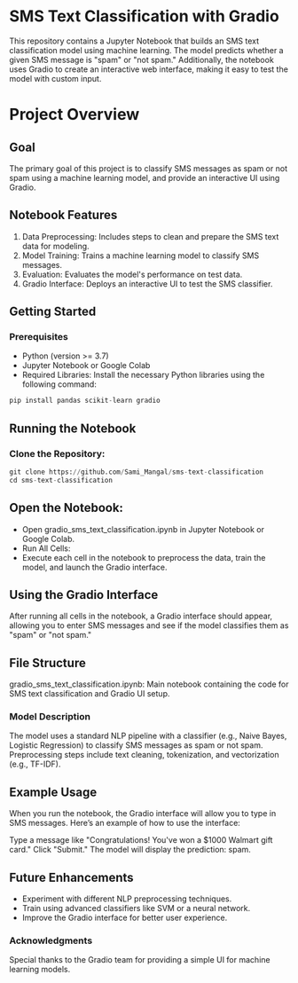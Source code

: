 # SMS Text Classification with Gradio

This repository contains a Jupyter Notebook that builds an SMS text classification model using machine learning. The model predicts whether a given SMS message is "spam" or "not spam." Additionally, the notebook uses Gradio to create an interactive web interface, making it easy to test the model with custom input.

# Project Overview

## Goal
The primary goal of this project is to classify SMS messages as spam or not spam using a machine learning model, and provide an interactive UI using Gradio.

## Notebook Features
1. Data Preprocessing: Includes steps to clean and prepare the SMS text data for modeling.
2. Model Training: Trains a machine learning model to classify SMS messages.
3. Evaluation: Evaluates the model's performance on test data.
4. Gradio Interface: Deploys an interactive UI to test the SMS classifier.

## Getting Started

### Prerequisites
- Python (version >= 3.7)
- Jupyter Notebook or Google Colab
- Required Libraries: Install the necessary Python libraries using the following command:

``` python  
pip install pandas scikit-learn gradio

```
## Running the Notebook

### Clone the Repository:

``` python 
git clone https://github.com/Sami_Mangal/sms-text-classification
cd sms-text-classification
```
## Open the Notebook:
- Open gradio_sms_text_classification.ipynb in Jupyter Notebook or Google Colab.
- Run All Cells:
- Execute each cell in the notebook to preprocess the data, train the model, and launch the Gradio interface.

## Using the Gradio Interface

After running all cells in the notebook, a Gradio interface should appear, allowing you to enter SMS messages and see if the model classifies them as "spam" or "not spam."

## File Structure

gradio_sms_text_classification.ipynb: Main notebook containing the code for SMS text classification and Gradio UI setup.

### Model Description

The model uses a standard NLP pipeline with a classifier (e.g., Naive Bayes, Logistic Regression) to classify SMS messages as spam or not spam. Preprocessing steps include text cleaning, tokenization, and vectorization (e.g., TF-IDF).

## Example Usage

When you run the notebook, the Gradio interface will allow you to type in SMS messages. Here’s an example of how to use the interface:

Type a message like "Congratulations! You've won a $1000 Walmart gift card."
Click "Submit."
The model will display the prediction: spam.

## Future Enhancements

- Experiment with different NLP preprocessing techniques.
- Train using advanced classifiers like SVM or a neural network.
- Improve the Gradio interface for better user experience.

### Acknowledgments

Special thanks to the Gradio team for providing a simple UI for machine learning models.

